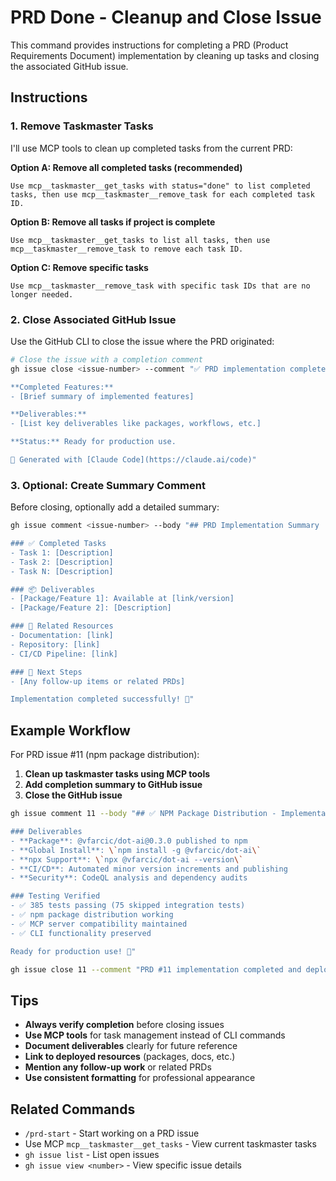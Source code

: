 # PRD Done - Cleanup and Close Issue

This command provides instructions for completing a PRD (Product Requirements Document) implementation by cleaning up tasks and closing the associated GitHub issue.

## Instructions

### 1. Remove Taskmaster Tasks

I'll use MCP tools to clean up completed tasks from the current PRD:

**Option A: Remove all completed tasks (recommended)**
```
Use mcp__taskmaster__get_tasks with status="done" to list completed tasks, then use mcp__taskmaster__remove_task for each completed task ID.
```

**Option B: Remove all tasks if project is complete**
```
Use mcp__taskmaster__get_tasks to list all tasks, then use mcp__taskmaster__remove_task to remove each task ID.
```

**Option C: Remove specific tasks**
```
Use mcp__taskmaster__remove_task with specific task IDs that are no longer needed.
```

### 2. Close Associated GitHub Issue

Use the GitHub CLI to close the issue where the PRD originated:

```bash
# Close the issue with a completion comment
gh issue close <issue-number> --comment "✅ PRD implementation completed successfully.

**Completed Features:**
- [Brief summary of implemented features]

**Deliverables:**
- [List key deliverables like packages, workflows, etc.]

**Status:** Ready for production use.

🤖 Generated with [Claude Code](https://claude.ai/code)"
```

### 3. Optional: Create Summary Comment

Before closing, optionally add a detailed summary:

```bash
gh issue comment <issue-number> --body "## PRD Implementation Summary

### ✅ Completed Tasks
- Task 1: [Description]
- Task 2: [Description]
- Task N: [Description]

### 📦 Deliverables
- [Package/Feature 1]: Available at [link/version]
- [Package/Feature 2]: [Description]

### 🔗 Related Resources
- Documentation: [link]
- Repository: [link]
- CI/CD Pipeline: [link]

### 🚀 Next Steps
- [Any follow-up items or related PRDs]

Implementation completed successfully! 🎉"
```

## Example Workflow

For PRD issue #11 (npm package distribution):

1. **Clean up taskmaster tasks using MCP tools**
2. **Add completion summary to GitHub issue**
3. **Close the GitHub issue**

```bash
gh issue comment 11 --body "## ✅ NPM Package Distribution - Implementation Complete

### Deliverables
- **Package**: @vfarcic/dot-ai@0.3.0 published to npm
- **Global Install**: \`npm install -g @vfarcic/dot-ai\`
- **npx Support**: \`npx @vfarcic/dot-ai --version\`
- **CI/CD**: Automated minor version increments and publishing
- **Security**: CodeQL analysis and dependency audits

### Testing Verified
- ✅ 385 tests passing (75 skipped integration tests)
- ✅ npm package distribution working
- ✅ MCP server compatibility maintained
- ✅ CLI functionality preserved

Ready for production use! 🚀"

gh issue close 11 --comment "PRD #11 implementation completed and deployed successfully. Package available at https://www.npmjs.com/package/@vfarcic/dot-ai"
```

## Tips

- **Always verify completion** before closing issues
- **Use MCP tools** for task management instead of CLI commands
- **Document deliverables** clearly for future reference  
- **Link to deployed resources** (packages, docs, etc.)
- **Mention any follow-up work** or related PRDs
- **Use consistent formatting** for professional appearance

## Related Commands

- `/prd-start` - Start working on a PRD issue
- Use MCP `mcp__taskmaster__get_tasks` - View current taskmaster tasks
- `gh issue list` - List open issues
- `gh issue view <number>` - View specific issue details